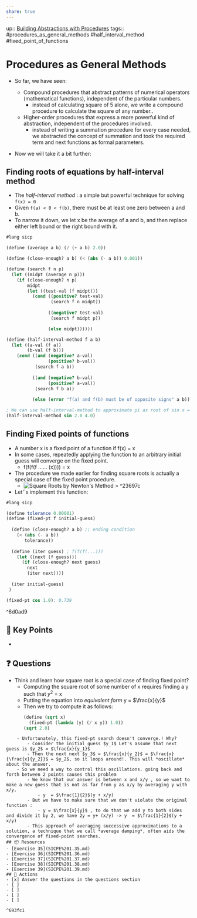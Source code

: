 ```yaml
---
share: true
---
```

up:: [Building Abstractions with Procedures](./Building%20Abstractions%20with%20Procedures.md)
tags:: #procedures_as_general_methods #half_interval_method #fixed_point_of_functions

# Procedures as General Methods
- So far, we have seen:
	- Compound procedures that abstract patterns of numerical operators (mathematical functions), independent of the particular numbers. 
		- instead of calculating square of 5 alone, we write a compound procedure to calculate the square of any number..
	- Higher-order procedures that express a more powerful kind of abstraction, independent of the procedures involved.
		- instead of writing a summation procedure for every case needed, we abstracted the concept of summation and took the required term and next functions as formal parameters.
		
- Now we will take it a bit further:

## Finding roots of equations by half-interval method

- The *half-interval method* : a simple but powerful technique for solving `f(x) = 0`
- Given `f(a) < 0 < f(b)`, there must be at least one zero between a and b.
- To narrow it down, we let x be the average of a and b, and then replace either left bound or the right bound with it.
```Scheme
#lang sicp

(define (average a b) (/ (+ a b) 2.0))

(define (close-enough? a b) (< (abs (- a b)) 0.001))

(define (search f n p)
  (let ((midpt (average n p)))
    (if (close-enough? n p)
        midpt
        (let ((test-val (f midpt)))
          (cond ((positive? test-val)
                 (search f n midpt))
                
                ((negative? test-val)
                 (search f midpt p))

                (else midpt))))))

(define (half-interval-method f a b)
  (let ((a-val (f a))
        (b-val (f b)))
    (cond ((and (negative? a-val)
                (positive? b-val))
           (search f a b))
          
          ((and (negative? b-val)
                (positive? a-val))
           (search f b a))
          
          (else (error "f(a) and f(b) must be of opposite signs" a b)))))

; We can use half-interval-method to approximate pi as root of sin x = 0 
(half-interval-method sin 2.0 4.0)
```

## Finding Fixed points of functions
- A number x is a fixed point of a function if f(x) = x
- In some cases, repeatedly applying the function to an arbitrary initial guess will converge on the fixed point.
	- f(f(f(f ...... (x)))) = x
- The procedure we made earlier for finding square roots is actually a special case of the fixed point procedure.
	- ![Square Roots by Newton's Method > ^23697c](./Square%20Roots%20by%20Newton's%20Method.md#^23697c)
- Let'`s implement this function:
```Scheme
#lang sicp

(define tolerance 0.00001)
(define (fixed-pt f initial-guess)
  
  (define (close-enough? a b) ;; ending condition
    (< (abs (- a b))
       tolerance))
       
  (define (iter guess) ; f(f(f(...)))
    (let ((next (f guess)))
      (if (close-enough? next guess)
        next
        (iter next))))
        
  (iter initial-guess)
 )

(fixed-pt cos 1.0); 0.739
```

^6d0ad9

## 🔑 Key Points
- 
## ❓ Questions
- Think and learn how square root is a special case of finding fixed point?
	-  Computing the square root of some number of x requires finding a y such that $y^2$ = x
	- Putting the equation into *equivalent form* y = $\frac{x}{y}$
	- Then we try to compute it as follows:
		```Scheme
		(define (sqrt x)
		  (fixed-pt (lambda (y) (/ x y)) 1.0))
		(sqrt 2.0)
```
	- Unfortunately, this fixed-pt search doesn't converge.! Why?
		- Consider the initial guess $y_1$ Let's assume that next guess is $y_2$ = $\frac{x}{y_1}$
		- Then the next next $y_3$ = $\frac{x}{y_2}$ = $\frac{x}{\frac{x}{y_2}}$ = $y_2$, so it loops around!. This will *oscillate* about the answer.
	- So we need a way to control this oscillations. going back and forth between 2 points causes this problem
		- We know that our answer is between x and x/y , so we want to make a new guess that is not as far from y as x/y by averaging y with x/y.
			- y  = $\frac{1}{2}$(y + x/y)
		- But we have to make sure that we don't violate the original function :
			- y = $\frac{x}{y}$ , to do that we add y to both sides and divide it by 2, we have 2y = y+ (x/y) -> y  = $\frac{1}{2}$(y + x/y)
		- This approach of averaging successive approximations to a solution, a technique that we call *average damping*, often aids the convergence of fixed-point searches.
## 📦 Resources
- [Exercise 35](SICPE%201.35.md)
- [Exercise 36](SICPE%201.36.md)
- [Exercise 37](SICPE%201.37.md)
- [Exercise 38](SICPE%201.38.md)
- [Exercise 39](SICPE%201.39.md)
## 🎯 Actions
- [x] Answer the questions in the questions section
- [ ] 
- [ ] 
- [ ] 
- [ ] 

^693fc1
